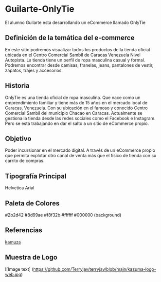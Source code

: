 # Guilarte-OnlyTie
El alumno Guilarte esta desarrollando un eCommerce llamado OnlyTie
## Definición de la temática del e-commerce
En este sitio podremos visualizar todos los productos de la tienda oficial ubicada en el Centro Comercial Sambil de Caracas Venezuela Nivel Autopista. 
La tienda tiene un perfil de ropa masculina casual y formal. 
Podremos encontrar desde camisas, franelas, jeans, pantalones de vestir, zapatos, trajes y accesorios. 


## Historia
OnlyTie es una tienda oficial de ropa masculina. Que nace como un emprendimiento familiar y tiene más de 15 años en el mercado local de Caracas, Venezuela. 
Con su ubicación en el famoso y conocido Centro Comercial Sambil del municipio Chacao en Caracas. 
Actualmente se gestiona la tienda desde las redes sociales como el Facebook e Instagram. 
Pero se está trabajando en dar el salto a un sitio de eCommerce propio. 


## Objetivo 
Poder incursionar en el mercado digital. A través de un eCommerce propio que permita explotar 
otro canal de venta más que el físico de tienda con su carrito de compras.

## Tipografía Principal
Helvetica 
Arial

## Paleta de Colores
  #2b2d42
  #8d99ae
  #f8f32b
  #ffffff
  #000000  (background)


## Referencias
[kamuza]:https://www.kazuma.com.ar/
[kamuza][kamuza]

## Muestra de Logo
![Image text] (https://github.com/Terryjav/terryjav/blob/main/kazuma-logo-web.jpg)
